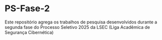 # PS-Fase-2
Este repositório agrega os trabalhos de pesquisa desenvolvidos durante a segunda fase do Processo Seletivo 2025 da LSEC (Liga Acadêmica de Segurança Cibernética)
